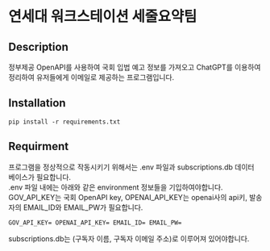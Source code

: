 # 연세대 워크스테이션 세줄요약팀

## Description
정부제공 OpenAPI를 사용하여 국회 입법 예고 정보를 가져오고 ChatGPT를 이용하여 정리하여 유저들에게
이메일로 제공하는 프로그램입니다. 

## Installation
`pip install -r requirements.txt`

## Requirment
프로그램을 정상적으로 작동시키기 위해서는 .env 파일과 subscriptions.db 데이터 베이스가 필요합니다.  
.env 파일 내에는 아래와 같은 environment 정보들을 기입하여야합니다.  
GOV_API_KEY는 국회 OpenAPI key, OPENAI_API_KEY는 openai사의 api키, 발송자의 EMAIL_ID와 EMAIL_PW가 필요합니다.  

`
GOV_API_KEY=
OPENAI_API_KEY=
EMAIL_ID=
EMAIL_PW=
`

subscriptions.db는 (구독자 이름, 구독자 이메일 주소)로 이루어져 있어야합니다.  